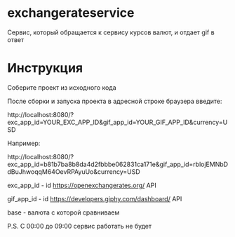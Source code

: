 # exchangerateservice
Сервис, который обращается к сервису курсов валют, и отдает gif в ответ

# Инструкция

Соберите проект из исходного кода

После сборки и запуска проекта в адресной строке браузера введите: 

http://localhost:8080/?exc_app_id=YOUR_EXC_APP_ID&gif_app_id=YOUR_GIF_APP_ID&currency=USD


Например: 

http://localhost:8080/?exc_app_id=b81b7ba8b8da4d2fbbbe062831ca171e&gif_app_id=rblojEMNbDdBuJhwoqqM64OevRPAyuUo&currency=USD

exc_app_id - id https://openexchangerates.org/ API

gif_app_id - id https://developers.giphy.com/dashboard/ API 

base - валюта с которой сравниваем

P.S. 
С 00:00 до 09:00 сервис работать не будет
